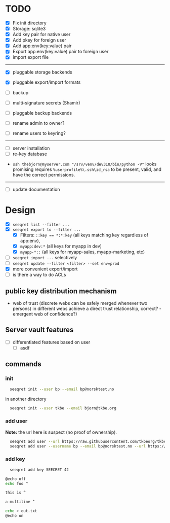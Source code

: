 # TODO

- [x] Fix init directory
- [x] Storage: sqlite3
- [x] Add key pair for native user
- [x] Add pkey for foreign user
- [x] Add app:env(key:value) pair
- [x] Export app:env(key:value) pair to foreign user
- [x] import export file
---

- [x] pluggable storage backends
- [x] pluggable export/import formats
- [ ] backup
- [ ] multi-signature secrets (Shamir)
- [ ] pluggable backup backends

- [ ] rename admin to owner?
- [ ] rename users to keyring?

---

- [ ] server installation
- [ ] re-key database

- `ssh thebjorn@myserver.com "/srv/venv/dev310/bin/python -V"` looks promising
  requires `%userprofile%\.ssh\id_rsa` to be present, valid, and have the
  correct permissions.

---

- [ ] update documentation


# Design

- [x] `seeqret list --filter ...`
- [x] `seeqret export to --filter ...`
  - [x] Filters: `::key == *:*:key` (all keys matching key regardless of app:env),
  - [x] `myapp:dev:*` (all keys for myapp in dev)
  - [x] `myapp-*::` (all keys for myapp-sales, myapp-marketing, etc)
- [ ] `seeqret import ...` selectively
- [ ] `seeqret update --filter <filter> --set env=prod`
- [x] more convenient export/import
- [ ] is there a way to do ACLs

## public key distribution mechanism
- web of trust (discrete webs can be safely merged whenever two persons)
  in different webs achieve a direct trust relationship, correct? - emergent
  web of confidence?)

## Server vault features
- [ ] differentiated features based on user
  - [ ] asdf

## commands

### init
```bash
  seeqret init --user bp --email bp@norsktest.no
```
in another directory
```bash
  seeqret init --user tkbe --email bjorn@tkbe.org
```

### add user
**Note:** the url here is suspect (no proof of ownership).

```bash
  seeqret add user --url https://raw.githubusercontent.com/tkbeorg/tkbe/refs/heads/main/public.key --username tkbe --email bjorn@tkbe.org
  seeqret add user --username bp --email bp@norsktest.no --url https://gitlab.com/thebjorn/public/-/raw/main/public.key?ref_type=heads
```

### add key
```bash
  seeqret add key SEECRET 42
```

```bash
@echo off
echo foo ^

this is ^

a multiline ^

echo > out.txt
@echo on

```

